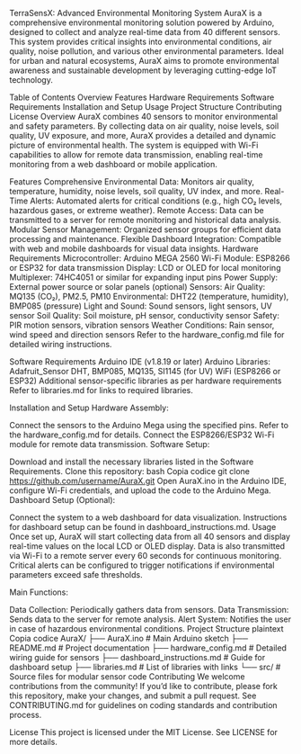 TerraSensX: Advanced Environmental Monitoring System
AuraX is a comprehensive environmental monitoring solution powered by Arduino, designed to collect and analyze real-time data from 40 different sensors. This system provides critical insights into environmental conditions, air quality, noise pollution, and various other environmental parameters. Ideal for urban and natural ecosystems, AuraX aims to promote environmental awareness and sustainable development by leveraging cutting-edge IoT technology.

Table of Contents
Overview
Features
Hardware Requirements
Software Requirements
Installation and Setup
Usage
Project Structure
Contributing
License
Overview
AuraX combines 40 sensors to monitor environmental and safety parameters. By collecting data on air quality, noise levels, soil quality, UV exposure, and more, AuraX provides a detailed and dynamic picture of environmental health. The system is equipped with Wi-Fi capabilities to allow for remote data transmission, enabling real-time monitoring from a web dashboard or mobile application.

Features
Comprehensive Environmental Data: Monitors air quality, temperature, humidity, noise levels, soil quality, UV index, and more.
Real-Time Alerts: Automated alerts for critical conditions (e.g., high CO₂ levels, hazardous gases, or extreme weather).
Remote Access: Data can be transmitted to a server for remote monitoring and historical data analysis.
Modular Sensor Management: Organized sensor groups for efficient data processing and maintenance.
Flexible Dashboard Integration: Compatible with web and mobile dashboards for visual data insights.
Hardware Requirements
Microcontroller: Arduino MEGA 2560
Wi-Fi Module: ESP8266 or ESP32 for data transmission
Display: LCD or OLED for local monitoring
Multiplexer: 74HC4051 or similar for expanding input pins
Power Supply: External power source or solar panels (optional)
Sensors:
Air Quality: MQ135 (CO₂), PM2.5, PM10
Environmental: DHT22 (temperature, humidity), BMP085 (pressure)
Light and Sound: Sound sensors, light sensors, UV sensor
Soil Quality: Soil moisture, pH sensor, conductivity sensor
Safety: PIR motion sensors, vibration sensors
Weather Conditions: Rain sensor, wind speed and direction sensors
Refer to the hardware_config.md file for detailed wiring instructions.

Software Requirements
Arduino IDE (v1.8.19 or later)
Arduino Libraries:
Adafruit_Sensor
DHT, BMP085, MQ135, SI1145 (for UV)
WiFi (ESP8266 or ESP32)
Additional sensor-specific libraries as per hardware requirements
Refer to libraries.md for links to required libraries.

Installation and Setup
Hardware Assembly:

Connect the sensors to the Arduino Mega using the specified pins. Refer to the hardware_config.md for details.
Connect the ESP8266/ESP32 Wi-Fi module for remote data transmission.
Software Setup:

Download and install the necessary libraries listed in the Software Requirements.
Clone this repository:
bash
Copia codice
git clone https://github.com/username/AuraX.git
Open AuraX.ino in the Arduino IDE, configure Wi-Fi credentials, and upload the code to the Arduino Mega.
Dashboard Setup (Optional):

Connect the system to a web dashboard for data visualization. Instructions for dashboard setup can be found in dashboard_instructions.md.
Usage
Once set up, AuraX will start collecting data from all 40 sensors and display real-time values on the local LCD or OLED display. Data is also transmitted via Wi-Fi to a remote server every 60 seconds for continuous monitoring. Critical alerts can be configured to trigger notifications if environmental parameters exceed safe thresholds.

Main Functions:

Data Collection: Periodically gathers data from sensors.
Data Transmission: Sends data to the server for remote analysis.
Alert System: Notifies the user in case of hazardous environmental conditions.
Project Structure
plaintext
Copia codice
AuraX/
├── AuraX.ino                   # Main Arduino sketch
├── README.md                   # Project documentation
├── hardware_config.md          # Detailed wiring guide for sensors
├── dashboard_instructions.md   # Guide for dashboard setup
├── libraries.md                # List of libraries with links
└── src/                        # Source files for modular sensor code
Contributing
We welcome contributions from the community! If you’d like to contribute, please fork this repository, make your changes, and submit a pull request. See CONTRIBUTING.md for guidelines on coding standards and contribution process.

License
This project is licensed under the MIT License. See LICENSE for more details.
